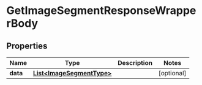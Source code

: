 

# GetImageSegmentResponseWrapperBody


## Properties

Name | Type | Description | Notes
------------ | ------------- | ------------- | -------------
**data** | [**List&lt;ImageSegmentType&gt;**](ImageSegmentType.md) |  |  [optional]



